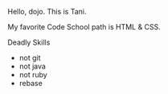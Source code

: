Hello, dojo. This is Tani.

My favorite Code School path is HTML & CSS.

Deadly Skills
* not git
* not java
* not ruby
* rebase